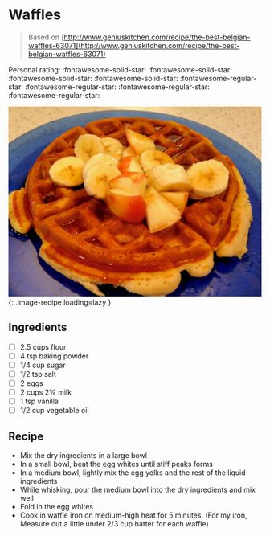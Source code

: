 # Waffles

> Based on [http://www.geniuskitchen.com/recipe/the-best-belgian-waffles-63071](http://www.geniuskitchen.com/recipe/the-best-belgian-waffles-63071)

<!-- rating=1; (User can specify rating on scale of 1-5) -->
<!-- AUTO-UserRating -->
Personal rating: :fontawesome-solid-star: :fontawesome-solid-star: :fontawesome-solid-star: :fontawesome-solid-star: :fontawesome-regular-star: :fontawesome-regular-star: :fontawesome-regular-star: :fontawesome-regular-star:
<!-- /AUTO-UserRating -->

<!-- name_image=waffles.jpg; (User can specify image name) -->
<!-- AUTO-Image -->
![waffles.jpg](./waffles.jpg){: .image-recipe loading=lazy }
<!-- /AUTO-Image -->

## Ingredients

* [ ] 2.5 cups flour
* [ ] 4 tsp baking powder
* [ ] 1/4 cup sugar
* [ ] 1/2 tsp salt
* [ ] 2 eggs
* [ ] 2 cups 2% milk
* [ ] 1 tsp vanilla
* [ ] 1/2 cup vegetable oil

## Recipe

* Mix the dry ingredients in a large bowl
* In a small bowl, beat the egg whites until stiff peaks forms
* In a medium bowl, lightly mix the egg yolks and the rest of the liquid ingredients
* While whisking, pour the medium bowl into the dry ingredients and mix well
* Fold in the egg whites
* Cook in waffle iron on medium-high heat for 5 minutes. (For my iron, Measure out a little under 2/3 cup batter for each waffle)
